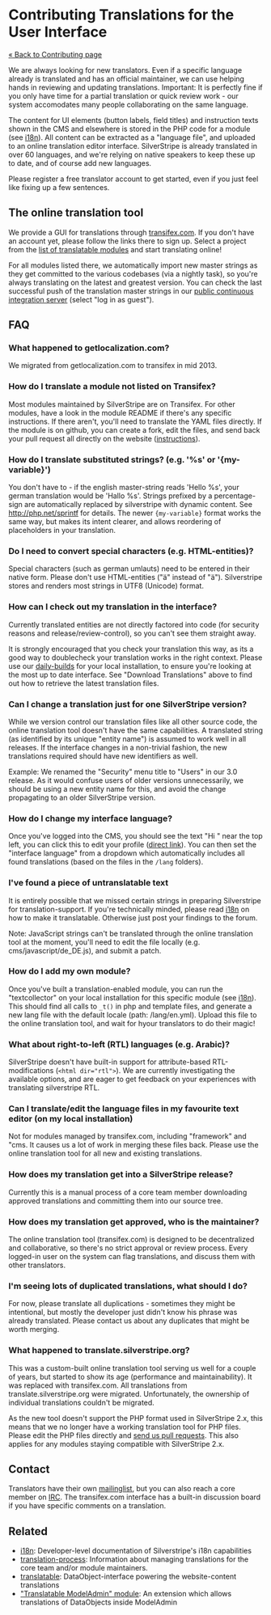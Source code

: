 # Contributing Translations for the User Interface

[« Back to Contributing page](../contributing)

We are always looking for new translators. Even if a specific language already is translated and has an official maintainer, we can use helping hands in reviewing and updating translations. Important: It is perfectly fine if you only have time for a partial translation or quick review work - our system accomodates many people collaborating on the same language.

The content for UI elements (button labels, field titles) and instruction texts shown in the CMS and elsewhere is stored in the PHP code for a module (see [i18n](/topics/i18n)). All content can be extracted as a "language file", and uploaded to an online translation editor interface. SilverStripe is already translated in over 60 languages, and we're relying on native speakers to keep these up to date, and of course add new languages. 

Please register a free translator account to get started, even if you just feel like fixing up a few sentences.

## The online translation tool

We provide a GUI for translations through [transifex.com](http://transifex.com).  If you don't have an account yet, please follow the links there to sign up.  Select a project from the [list of translatable modules](https://www.transifex.com/accounts/profile/silverstripe/) and start translating online!

For all modules listed there, we automatically import new master strings 
as they get committed to the various codebases (via a nightly task), 
so you're always translating on the latest and greatest version.
You can check the last successful push of the translation master strings in our 
[public continuous integration server](http://teamcity.silverstripe.com/viewType.html?buildTypeId=bt112) (select "log in as guest").

## FAQ

### What happened to getlocalization.com?

We migrated from getlocalization.com to transifex in mid 2013.

### How do I translate a module not listed on Transifex?

Most modules maintained by SilverStripe are on Transifex.
For other modules, have a look in the module README if there's any specific instructions.
If there aren't, you'll need to translate the YAML files directly. If the module is on github,
you can create a fork, edit the files, and send back your pull request all directly on
the website ([instructions](https://help.github.com/articles/fork-a-repo)).

### How do I translate substituted strings? (e.g. '%s' or '{my-variable}')

You don't have to - if the english master-string reads 'Hello %s', your german translation would be 'Hallo %s'. Strings prefixed by a percentage-sign are automatically replaced by silverstripe with dynamic content. See http://php.net/sprintf for details. The newer `{my-variable}` format works the same way,
but makes its intent clearer, and allows reordering of placeholders in your translation.

### Do I need to convert special characters (e.g. HTML-entities)?

Special characters (such as german umlauts) need to be entered in their native form. Please don't use HTML-entities ("ä" instead of "ä"). Silverstripe stores and renders most strings in UTF8 (Unicode) format.

### How can I check out my translation in the interface?

Currently translated entities are not directly factored into code (for security reasons and release/review-control), so you can't see them straight away. 

It is strongly encouraged that you check your translation this way, as its a good way to doublecheck your translation works in the right context.
Please use our [daily-builds](http://www.silverstripe.org/daily-builds/) for your local installation, to ensure you're looking at the most up to date interface. See "Download Translations" above
to find out how to retrieve the latest translation files.

### Can I change a translation just for one SilverStripe version?

While we version control our translation files like all other source code,
the online translation tool doesn't have the same capabilities.
A translated string (as identified by its unique "entity name")
is assumed to work well in all releases. If the interface changes
in a non-trivial fashion, the new translations required should
have new identifiers as well.

Example: We renamed the "Security" menu title to "Users"
in our 3.0 release. As it would confuse users of older versions
unnecessarily, we should be using a new entity name for this,
and avoid the change propagating to an older SilverStripe version.

### How do I change my interface language?

Once you've logged into the CMS, you should see the text "Hi <your name>" near the top left, you can click this to edit your profile ([direct link](http://localhost/admin/myprofile/)). You can then set the "interface language" from a dropdown which automatically includes all found translations (based on the files in the `/lang` folders).

### I've found a piece of untranslatable text

It is entirely possible that we missed certain strings in preparing Silverstripe for translation-support. If you're technically minded, please read [i18n](/topics/i18n) on how to make it translatable. Otherwise just post your findings to the forum.

Note: JavaScript strings can't be translated through the online translation tool at the moment, 
you'll need to edit the file locally (e.g. cms/javascript/de_DE.js), and submit a patch. 

### How do I add my own module?

Once you've built a translation-enabled module, you can run the "textcollector" on your local installation for this specific module (see [i18n](/topics/i18n)). This should find all calls to `_t()` in php and template files, and generate a new lang file with the default locale (path: <mymodule>/lang/en.yml). Upload this file to the 
online translation tool, and wait for hyour translators to do their magic!

### What about right-to-left (RTL) languages (e.g. Arabic)?

SilverStripe doesn't have built-in support for attribute-based RTL-modifications (`<html dir="rtl">`). 
We are currently investigating the available options, and are eager to get feedback on your experiences with translating silverstripe RTL.

### Can I translate/edit the language files in my favourite text editor (on my local installation)

Not for modules managed by transifex.com, including "framework" and "cms.
It causes us a lot of work in merging these files back.
Please use the online translation tool for all new and existing translations.

### How does my translation get into a SilverStripe release?

Currently this is a manual process of a core team member downloading approved translations and committing them into our source tree.

### How does my translation get approved, who is the maintainer?

The online translation tool (transifex.com) is designed to be decentralized and collaborative,
so there's no strict approval or review process.
Every logged-in user on the system can flag translations,
and discuss them with other translators.

### I'm seeing lots of duplicated translations, what should I do?

For now, please translate all duplications - sometimes they might be intentional, but mostly the developer just didn't know his phrase was already translated. 
Please contact us about any duplicates that might be worth merging.

### What happened to translate.silverstripe.org?

This was a custom-built online translation tool serving us well for a couple of years,
but started to show its age (performance and maintainability). It was replaced
with transifex.com. All translations from translate.silverstripe.org were migrated.
Unfortunately, the ownership of individual translations couldn't be migrated.

As the new tool doesn't support the PHP format used in SilverStripe 2.x, 
this means that we no longer have a working translation tool for PHP files.
Please edit the PHP files directly and [send us pull requests](/misc/contributing).
This also applies for any modules staying compatible with SilverStripe 2.x.

## Contact

Translators have their own [mailinglist](https://groups.google.com/forum/#!forum/silverstripe-translators),
but you can also reach a core member on [IRC](http://silverstripe.org/irc).
The transifex.com interface has a built-in discussion board if
you have specific comments on a translation.

## Related

 * [i18n](/topics/i18n): Developer-level documentation of Silverstripe's i18n capabilities
 * [translation-process](../translation-process): Information about managing translations for the core team and/or module maintainers.
 * [translatable](https://github.com/silverstripe/silverstripe-translatable): DataObject-interface powering the website-content translations
 * ["Translatable ModelAdmin" module](http://silverstripe.org/translatablemodeladmin-module/): An extension which allows translations of DataObjects inside ModelAdmin
